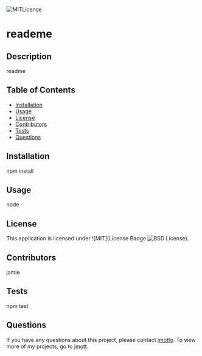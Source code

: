 
![MITLicense](https://img.shields.io/static/v1?label=MIT&message=license&color=success)

 # reademe

  ## Description
  readme

  ## Table of Contents
  * [Installation](#installation)
  * [Usage](#usage)
  * [License](#license)
  * [Contributors](#contributors)
  * [Tests](#tests)
  * [Questions](#questions)

  ## Installation
  npm install

  ## Usage
  node

  ## License
  This application is licensed under ![MIT](License Badge ![BSD License](https://opensource.org/licenses/BSD-3-Clause)). 


  ## Contributors
  jamie

  ## Tests 
  npm test

  ## Questions
  If you have any questions about this project, please contact [jmotto](mailto:jmotto). To view more of my projects, go to [jmott](https://github.com/jmott).


